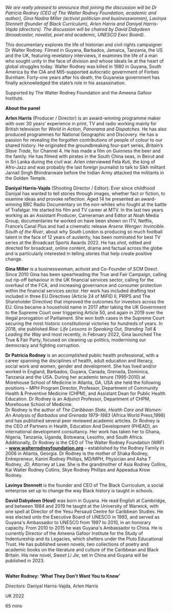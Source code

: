 

_We are really pleased to announce that joining the discussion will be  Dr Patricia Rodney (CEO of The Walter Rodney Foundation, academic and author), Gina Nadira Miller (activist politician and businesswoman), Lavinya Stennett (founder of Black Curriculum), Arlen Harris and Daniyal Harris-Vajda (directors). The discussion will be chaired by David Dabydeen (broadcaster, novelist, poet and academic, UNESCO Exec Board)._

This documentary explores the life of historian and civil rights campaigner  
Dr Walter Rodney. Filmed in Guyana, Barbados, Jamaica, Tanzania, the US and the UK, featuring revelatory interviews, it examines the life of a man who sought unity in the face of division and whose ideals lie at the heart of global struggles today. Walter Rodney was killed in 1980 in Guyana, South America by the CIA and MI5-supported autocratic government of Forbes Burnham. Forty-one years after his death, the Guyanese government has finally acknowledged the state’s role in his assassination.

Supported by The Walter Rodney Foundation and the Ameena Gafoor Institute.

**About the panel**

**Arlen Harris** (Producer / Director) is an award-winning programme maker with over 30 years’ experience in print, TV and radio working mainly for British television for _World in Action_, _Panorama_ and _Dispatches_. He has also produced programmes for National Geographic and Discovery. He has a passion for revealing the forgotten contributions of people of colour to our shared history. He originated the groundbreaking four-part series, _Britain’s Slave Trade_, for Channel 4. He has made a film on Guinness the beer and the family. He has filmed with pirates in the South China seas, in Beirut and in Sri Lanka during the civil war. Arlen interviewed Fela Kuti, the king of Afro-Jazz and was probably the last foreign journalist to talk to Sikh militant Jarnail Singh Bhindranwale before the Indian Army attacked the militants in the Golden Temple.

**Daniyal Harris-Vajda** (Shooting Director / Editor): Ever since childhood Daniyal has wanted to tell stories through images, whether fact or fiction, to examine ideas and provoke reflection. Aged 14 he presented an award-winning BBC Radio Documentary on the non-whites who fought at the battle of Trafalgar. He started his film and TV career at MTV. In the last two years working as an Assistant Producer, Cameraman and Editor at Noah Media Group, documentaries he worked on have been shown on ITV, Netflix, France’s Canal Plus and had a cinematic release _Arsene Wenger: Invincible_. _South of the River_, about why South London is producing so much football talent in the face of 12 years of austerity, has been nominated for best TV series at the Broadcast Sports Awards 2022. He has shot, edited and directed for broadcast, online content, drama and factual across the globe and is particularly interested in telling stories that help create positive change.

**Gina Miller**  is a businesswoman, activist and Co-Founder of SCM Direct. Since 2010 Gina has been spearheading the True and Fair Campaign, calling out rip-off behaviour in the UK financial services sector, calling for the overhaul of the FCA, and increasing governance and consumer protection within the financial services sector. Her work has included drafting text included in three EU Directives (Article 24 of MiFID II, PRIPS and The Shareholder Directive) that improved the outcomes for investors across the EU. Gina became a household name in 2017 after taking the UK Government to the Supreme Court over triggering Article 50, and again in 2019 over the illegal prorogation of Parliament. She won both cases in the Supreme Court securing the most historic constitutional victories for hundreds of years. In 2018, she published _Rise: Life Lessons in Speaking Out, Standing Tall & Leading the Way_ and most recently, in February 2022, Gina launched The True & Fair Party, focused on cleaning up politics, modernising our democracy and fighting corruption.

**Dr Patricia Rodney**  is an accomplished public health professional, with a career spanning the disciplines of health, adult education and literacy, social work and women, gender and development. She has lived and/or worked in England, Barbados, Guyana, Canada, Grenada, Dominica, Tanzania and the USA. During her academic tenure (1995-2010) at Morehouse School of Medicine in Atlanta, GA, USA she held the following positions – MPH Program Director, Professor, Department of Community Health & Preventive Medicine (CHPM), and Assistant Dean for Public Health Education. Dr Rodney is an Adjunct Professor, Department of CHPM, Morehouse School of Medicine.  
Dr Rodney is the author of _The Caribbean State, Health Care and Women: An Analysis of Barbados and Grenada 1979-1983_ (Africa World Press,1998) and has published several peer reviewed academic articles. Dr Rodney is the CEO of Partners in Health, Education And Development (PHEAD), an international development consultancy. Her work has taken her to Ghana, Nigeria, Tanzania, Uganda, Botswana, Lesotho, and South Africa.  
Additionally, Dr Rodney is the CEO of The Walter Rodney Foundation (WRF) – **www.walterrodneyfoundation.org** – established by the Rodney Family in 2006  in Atlanta, Georgia. Dr Rodney is the mother of Shaka Rodney, Entrepreneur, Kanini Rodney Phillips, MD/MPH, Physician and Asha T Rodney, JD, Attorney at Law. She is the grandmother of Asia Rodney Collins, Kai Walter Rodney Collins, Skye Rodney Phillips and Appeadua Krow Rodney.

**Lavinya Stennett** is the founder and CEO of The Black Curriculum, a social enterprise set up to change the way Black history is taught in schools.

**David Dabydeen (Host)** was born in Guyana. He read English at Cambridge, and between 1984 and 2019 he taught at the University of Warwick, with one spell at Director of the Yesu Persaud Centre for Caribbean Studies. He was elected unto the Executive Board of UNESCO in 1993, and served as Guyana's Ambassador to UNESCO from 1997 to 2010, in an honorary capacity. From 2010 to 2015 he was Guyana's Ambassador to China. He is currently Director of the Ameena Gafoor Institute for the Study of Indentureship and its Legacies, which shelters under the Pluto Educational Trust. He has published seven novels, two collections of poetry and academic books on the literature and culture of the Caribbean and Black Britain. His new novel, _Sweet Li Jie_, set in China and Guyana will be published in 2023.
<br><br>

**Walter Rodney: ‘What They Don’t Want You to Know’**

_Directors:_ Daniyal Harris-Vajda, Arlen Harris

UK 2022

65 mins
<!--stackedit_data:
eyJoaXN0b3J5IjpbLTU2NzQyMTA5MiwtMTAwMjU1MzkzOF19
-->